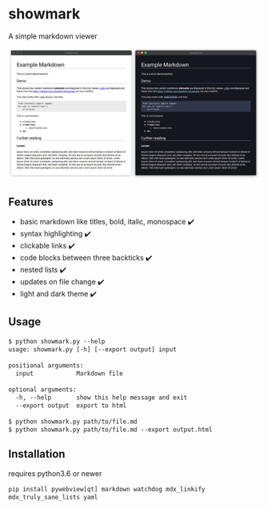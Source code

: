# showmark
A simple markdown viewer

![example](examples/example.png)


## Features
 - basic markdown like titles, bold, italic, monospace ✔️
 - syntax highlighting ✔️
 - clickable links ✔️
 - code blocks between three backticks ✔️
 - nested lists ✔️
 - updates on file change ✔️
 - light and dark theme ✔️

## Usage

```
$ python showmark.py --help
usage: showmark.py [-h] [--export output] input

positional arguments:
  input            Markdown file

optional arguments:
  -h, --help       show this help message and exit
  --export output  export to html

$ python showmark.py path/to/file.md
$ python showmark.py path/to/file.md --export output.html
```

## Installation

requires python3.6 or newer
```
pip install pywebview[qt] markdown watchdog mdx_linkify mdx_truly_sane_lists yaml
```
